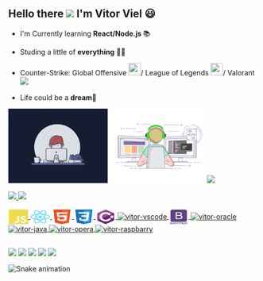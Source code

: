 ## Hello there <img src="https://github.com/souvikguria98/souvikguria98/blob/master/Hi.gif" width="25"> I'm Vitor Viel 😃
- I'm Currently learning <b> React/Node.js </b> 📚

- Studing a little of **everything** 👨‍💻

- Counter-Strike: Global Offensive <img src= "https://www.freeiconspng.com/thumbs/csgo-icon/orange-csgo-icon-9.png" height = "25" width = "25">/ League of Legends <img src= "https://i.pinimg.com/564x/58/c8/96/58c89662d2177f45acb6341475e4b829.jpg" height = "25" width = "25">/ Valorant <img src= "https://img.icons8.com/color/48/000000/valorant.png" width = "25">

- Life could be a **dream**🌟


<img src="https://github.com/devSouvik/devSouvik/blob/master/gif2.gif.gif" width="200"><img src="https://github.com/devSouvik/devSouvik/blob/master/gif3.gif" width="200"><img src="https://github.com/devSouvik/devSouvik/blob/master/gif4.gif" width="200">

 <div>
  <a href="https://github.com/vitorviel">
  <img height="180em" src="https://github-readme-stats.vercel.app/api?username=vitorviel&show_icons=true&theme=radical&include_all_commits=true&count_private=true"/>
  <img height="180em" src="https://github-readme-stats.vercel.app/api/top-langs/?username=vitorviel&layout=compact&langs_count=7&theme=radical"/>
</div>
<div style="display: inline_block"><br>
  <img align="center" alt="vitor-Js" height="30" width="40" src="https://raw.githubusercontent.com/devicons/devicon/master/icons/javascript/javascript-plain.svg">
  <img align="center" alt="vitor-React" height="30" width="40" src="https://raw.githubusercontent.com/devicons/devicon/master/icons/react/react-original.svg">
  <img align="center" alt="vitor-HTML" height="30" width="40" src="https://raw.githubusercontent.com/devicons/devicon/master/icons/html5/html5-original.svg">
  <img align="center" alt="vitor-CSS" height="30" width="40" src="https://raw.githubusercontent.com/devicons/devicon/master/icons/css3/css3-original.svg">
  <img align="center" alt="vitor-Csharp" height="30" width="40" src="https://raw.githubusercontent.com/devicons/devicon/master/icons/csharp/csharp-original.svg">
  <img align="center" alt="vitor-vscode" height="30" width="40" src="https://cdn.jsdelivr.net/gh/devicons/devicon/icons/vscode/vscode-original.svg">
  <img align="center" alt="vitor-bootstrap" height="30" width="40" src="https://github.com/devicons/devicon/blob/master/icons/bootstrap/bootstrap-plain-wordmark.svg">
  <img align="center" alt="vitor-oracle" height="30" width="40" src="https://cdn.jsdelivr.net/gh/devicons/devicon/icons/oracle/oracle-original.svg">
  <img align="center" alt="vitor-java" height="30" width="40" src="https://cdn.jsdelivr.net/gh/devicons/devicon/icons/java/java-original.svg">
  <img align="center" alt="vitor-opera" height="30" width="40" src="https://cdn.jsdelivr.net/gh/devicons/devicon/icons/opera/opera-original.svg">
  <img align="center" alt="vitor-raspbarry" height="30" width="40" src="https://cdn.jsdelivr.net/gh/devicons/devicon/icons/raspberrypi/raspberrypi-original.svg">
  
  
</div>
  
  ##
 
<div> 
  <a href="https://www.youtube.com/channel/UCcLcMGCoefWoR-8vMPIn8yg" target="_blank"><img src="https://img.shields.io/badge/YouTube-FF0000?style=for-the-badge&logo=youtube&logoColor=white" target="_blank"></a>
  <a href="https://instagram.com/vitorviel_" target="_blank"><img src="https://img.shields.io/badge/-Instagram-%23E4405F?style=for-the-badge&logo=instagram&logoColor=white" target="_blank"></a>
 	<a href="https://www.twitch.tv/vittinft" target="_blank"><img src="https://img.shields.io/badge/Twitch-9146FF?style=for-the-badge&logo=twitch&logoColor=white" target="_blank"></a>
  <a href = "mailto:vitorandreviel@gmail.com"><img src="https://img.shields.io/badge/-Gmail-%23333?style=for-the-badge&logo=gmail&logoColor=white" target="_blank"></a>
  <a href="https://www.linkedin.com/in/rafaella-ballerini-45875016a" target="_blank"><img src="https://img.shields.io/badge/-LinkedIn-%230077B5?style=for-the-badge&logo=linkedin&logoColor=white" target="_blank"></a> 
 
  ![Snake animation](https://github.com/vitorviel/vitorviel/blob/output/github-contribution-grid-snake.svg)
 
</div>
